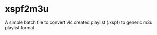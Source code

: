 # xspf2m3u
A simple batch file to convert vlc created playlist (.xspf) to generic m3u playlist format
